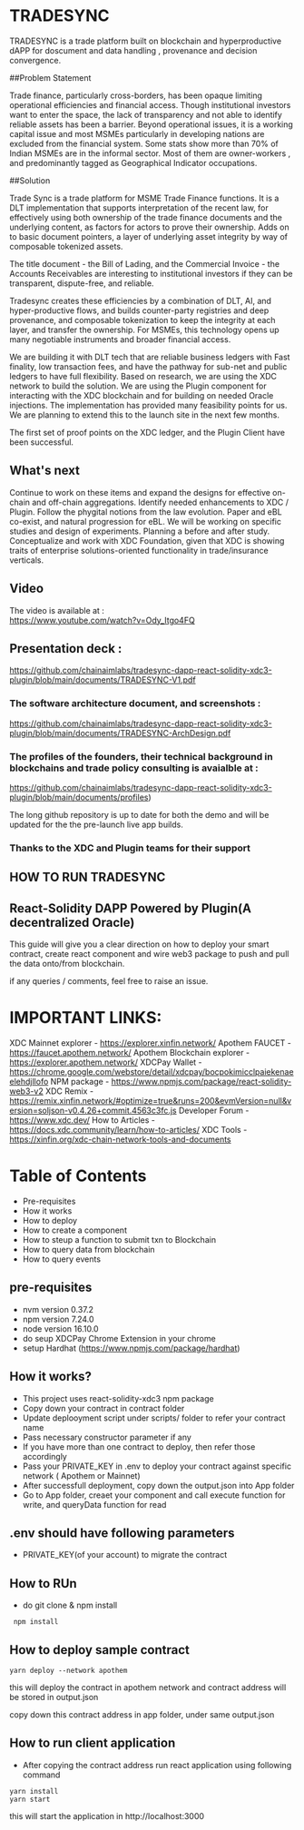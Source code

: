 # TRADESYNC


TRADESYNC is a trade platform built on blockchain and hyperproductive dAPP for doscument and data handling , provenance and decision convergence.

##Problem Statement

Trade finance, particularly cross-borders, has been opaque limiting operational efficiencies and financial access. Though institutional investors want to enter the space, the lack of transparency and not able to identify reliable assets has been a barrier. Beyond operational issues, it is a working capital issue and most MSMEs particularly in developing nations are excluded from the financial system. Some stats show more than 70% of Indian MSMEs are in the informal sector. Most of them are owner-workers , and predominantly tagged as Geographical Indicator occupations.

##Solution 

Trade Sync is a trade platform for MSME Trade Finance functions. It is a DLT implementation that supports interpretation of the recent law, for effectively using both ownership of the trade finance documents and the underlying content, as factors for actors to prove their ownership. Adds on to basic document pointers, a layer of underlying asset integrity by way of composable tokenized assets.

The title document - the Bill of Lading, and the Commercial Invoice - the Accounts Receivables are interesting to institutional investors if they can be transparent, dispute-free, and reliable.

Tradesync creates these efficiencies by a combination of DLT, AI, and hyper-productive flows, and builds counter-party registries and deep provenance, and composable tokenization to keep the integrity at each layer, and transfer the ownership. For MSMEs, this technology opens up many negotiable instruments and broader financial access.

We are building it with DLT tech that are reliable business ledgers with Fast finality, low transaction fees, and have the pathway for sub-net and public ledgers to have full flexibility. Based on research, we are using the XDC network to build the solution. We are using the Plugin component for interacting with the XDC blockchain and for building on needed Oracle injections. The implementation has provided many feasibility points for us. We are planning to extend this to the launch site in the next few months.

The first set of proof points on the XDC ledger, and the Plugin Client have been successful.

## What's next

Continue to work on these items and expand the designs for effective on-chain and off-chain aggregations. Identify needed enhancements to XDC / Plugin.
Follow the phygital notions from the law evolution. Paper and eBL co-exist, and natural progression for eBL.
We will be working on specific studies and design of experiments. Planning a before and after study. 
Conceptualize and work with XDC Foundation, given that XDC is showing traits of enterprise solutions-oriented functionality in trade/insurance verticals.

## Video

The video is available at :  
https://www.youtube.com/watch?v=Ody_Itgo4FQ

## Presentation deck : 
https://github.com/chainaimlabs/tradesync-dapp-react-solidity-xdc3-plugin/blob/main/documents/TRADESYNC-V1.pdf

### The software architecture document, and screenshots  : 
https://github.com/chainaimlabs/tradesync-dapp-react-solidity-xdc3-plugin/blob/main/documents/TRADESYNC-ArchDesign.pdf

### The profiles of the founders, their technical background in blockchains and trade policy consulting is avaialble at :
https://github.com/chainaimlabs/tradesync-dapp-react-solidity-xdc3-plugin/blob/main/documents/profiles)


The long github repository is up to date for both the demo and will be updated for the the pre-launch live app builds.

### Thanks to the XDC and Plugin teams for their support

## HOW TO RUN TRADESYNC

##  React-Solidity DAPP   Powered by Plugin(A decentralized Oracle)

This guide will give you a clear direction on how to deploy your smart contract, create react component and wire web3 package to push and pull the data onto/from blockchain.

if any queries / comments, feel free to raise an issue.

# IMPORTANT LINKS:
XDC Mainnet explorer - https://explorer.xinfin.network/
Apothem FAUCET - https://faucet.apothem.network/
Apothem Blockchain explorer - https://explorer.apothem.network/
XDCPay Wallet - https://chrome.google.com/webstore/detail/xdcpay/bocpokimicclpaiekenaeelehdjllofo
NPM package - https://www.npmjs.com/package/react-solidity-web3-v2
XDC Remix - https://remix.xinfin.network/#optimize=true&runs=200&evmVersion=null&version=soljson-v0.4.26+commit.4563c3fc.js
Developer Forum -https://www.xdc.dev/
How to Articles - https://docs.xdc.community/learn/how-to-articles/
XDC Tools - https://xinfin.org/xdc-chain-network-tools-and-documents

# Table of Contents
- Pre-requisites
- How it works
- How to deploy
- How to create a component
- How to steup a function to submit txn to Blockchain
- How to query data from blockchain
- How to query events

## pre-requisites
- nvm version 0.37.2
- npm version 7.24.0
- node version 16.10.0
- do seup XDCPay Chrome Extension in your chrome 
- setup Hardhat (https://www.npmjs.com/package/hardhat)

## How it works?
- This project uses react-solidity-xdc3 npm package
- Copy down your contract in contract folder
- Update deplooyment script under scripts/ folder to refer your contract name
- Pass necessary constructor parameter if any
- If you have more than one contract to deploy, then refer those accordingly
- Pass your PRIVATE_KEY in .env to deploy your contract against specific network ( Apothem or Mainnet)
- After successfull deployment, copy down the output.json into App folder
- Go to App folder, creaet your component and call execute function for write, and queryData function for read

## .env should have following parameters
- PRIVATE_KEY(of your account) to migrate the contract

## How to RUn
- do git clone & npm install

```
 npm install
```
## How to deploy sample contract
```
yarn deploy --network apothem
```
this will deploy the contract in apothem network and contract address will be stored in output.json

copy down this contract address in app folder, under same output.json

## How to run client application
- After copying the contract address run react application using following command
```
yarn install
yarn start
```
this will start the application in http://localhost:3000 

